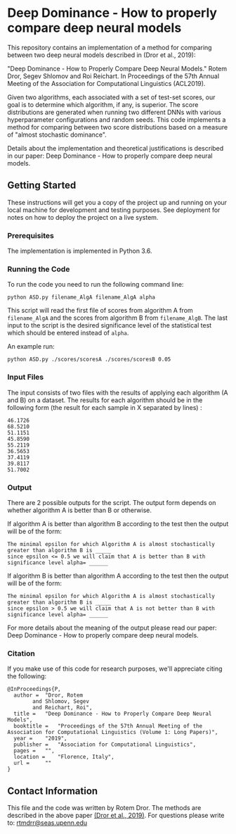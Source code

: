 # Deep Dominance - How to properly compare deep neural models

This repository contains an implementation of a method for comparing between two deep neural models described in (Dror et al., 2019):

"Deep Dominance - How to Properly Compare Deep Neural Models." Rotem Dror, Segev Shlomov and Roi Reichart. In Proceedings of the 57th Annual Meeting of the Association for Computational Linguistics (ACL2019).

Given two algorithms, each associated with a set of test-set scores, our goal is to determine which algorithm, 
if any, is superior. The score distributions are generated when running two different DNNs with various 
hyperparameter configurations and random seeds. This code implements a method for comparing between 
two score distributions based on a measure of "almost stochastic dominance".

Details about the implementation and theoretical justifications is described in our paper: Deep Dominance - How to properly compare deep neural models.

## Getting Started

These instructions will get you a copy of the project up and running on your local machine for development and testing purposes. See deployment for notes on how to deploy the project on a live system.

### Prerequisites

The implementation is implemented in Python 3.6.

### Running the Code

To run the code you need to run the following command line:

```
python ASD.py filename_AlgA filename_AlgA alpha 
```
This script will read the first file of scores from algorithm A from `filename_AlgA` and the scores from algorithm B from 
`filename_AlgB`. The last input to the script is the desired significance level of the statistical test which should be 
entered instead of `alpha`. 

An example run:

```
python ASD.py ./scores/scoresA ./scores/scoresB 0.05 
```

### Input Files

The input consists of two files with the results of applying each algorithm (A and B) on a dataset. The results for each algorithm should be in the following form (the result for each sample in X separated by lines) :

```
46.1726
68.5210
51.1151
45.8590
55.2119
36.5653
37.4119
39.8117
51.7002
```


### Output

There are 2 possible outputs for the script. The output form depends on whether algorithm A is better than B or otherwise.

If algorithm A is better than algorithm B according to the test then the output will be of the form:
```
The minimal epsilon for which Algorithm A is almost stochastically greater than algorithm B is _____
since epsilon <= 0.5 we will claim that A is better than B with significance level alpha= ______
```

If algorithm B is better than algorithm A according to the test then the output will be of the form:
```
The minimal epsilon for which Algorithm A is almost stochastically greater than algorithm B is _____
since epsilon > 0.5 we will claim that A is not better than B with significance level alpha= ______
```
For more details about the meaning of the output please read our paper: Deep Dominance - How to properly compare deep neural models.

### Citation
If you make use of this code for research purposes, we'll appreciate citing the following:
```
@InProceedings{P,
  author = 	"Dror, Rotem
		and Shlomov, Segev
		and Reichart, Roi",
  title = 	"Deep Dominance - How to Properly Compare Deep Neural Models",
  booktitle = 	"Proceedings of the 57th Annual Meeting of the Association for Computational Linguistics (Volume 1: Long Papers)",
  year = 	"2019",
  publisher = 	"Association for Computational Linguistics",
  pages = 	"",
  location = 	"Florence, Italy",
  url = 	""
}
```

## Contact Information
This file and the code was written by Rotem Dror. The methods are described in the above paper [(Dror et al., 2019)](https://www.aclweb.org/anthology/P19-1266/). For questions please write to: rtmdrr@seas.upenn.edu




